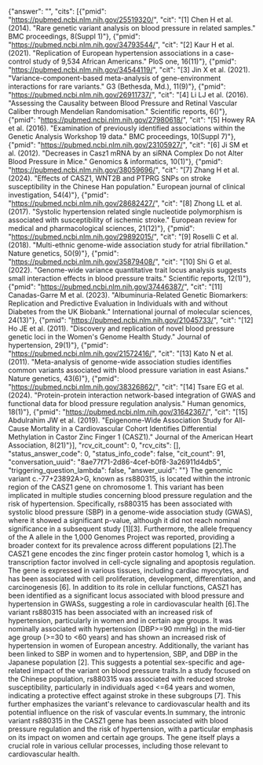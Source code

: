 {"answer": "", "cits": [{"pmid": "https://pubmed.ncbi.nlm.nih.gov/25519320/", "cit": "[1] Chen H et al. (2014). \"Rare genetic variant analysis on blood pressure in related samples.\" BMC proceedings, 8(Suppl 1)"}, {"pmid": "https://pubmed.ncbi.nlm.nih.gov/34793544/", "cit": "[2] Kaur H et al. (2021). \"Replication of European hypertension associations in a case-control study of 9,534 African Americans.\" PloS one, 16(11)"}, {"pmid": "https://pubmed.ncbi.nlm.nih.gov/34544119/", "cit": "[3] Jin X et al. (2021). \"Variance-component-based meta-analysis of gene-environment interactions for rare variants.\" G3 (Bethesda, Md.), 11(9)"}, {"pmid": "https://pubmed.ncbi.nlm.nih.gov/26911737/", "cit": "[4] Li LJ et al. (2016). \"Assessing the Causality between Blood Pressure and Retinal Vascular Caliber through Mendelian Randomisation.\" Scientific reports, 6()"}, {"pmid": "https://pubmed.ncbi.nlm.nih.gov/27980618/", "cit": "[5] Howey RA et al. (2016). \"Examination of previously identified associations within the Genetic Analysis Workshop 19 data.\" BMC proceedings, 10(Suppl 7)"}, {"pmid": "https://pubmed.ncbi.nlm.nih.gov/23105927/", "cit": "[6] Ji SM et al. (2012). \"Decreases in Casz1 mRNA by an siRNA Complex Do not Alter Blood Pressure in Mice.\" Genomics & informatics, 10(1)"}, {"pmid": "https://pubmed.ncbi.nlm.nih.gov/38059696/", "cit": "[7] Zhang H et al. (2024). \"Effects of CASZ1, WNT2B and PTPRG SNPs on stroke susceptibility in the Chinese Han population.\" European journal of clinical investigation, 54(4)"}, {"pmid": "https://pubmed.ncbi.nlm.nih.gov/28682427/", "cit": "[8] Zhong LL et al. (2017). \"Systolic hypertension related single nucleotide polymorphism is associated with susceptibility of ischemic stroke.\" European review for medical and pharmacological sciences, 21(12)"}, {"pmid": "https://pubmed.ncbi.nlm.nih.gov/29892015/", "cit": "[9] Roselli C et al. (2018). \"Multi-ethnic genome-wide association study for atrial fibrillation.\" Nature genetics, 50(9)"}, {"pmid": "https://pubmed.ncbi.nlm.nih.gov/35879408/", "cit": "[10] Shi G et al. (2022). \"Genome-wide variance quantitative trait locus analysis suggests small interaction effects in blood pressure traits.\" Scientific reports, 12(1)"}, {"pmid": "https://pubmed.ncbi.nlm.nih.gov/37446387/", "cit": "[11] Canadas-Garre M et al. (2023). \"Albuminuria-Related Genetic Biomarkers: Replication and Predictive Evaluation in Individuals with and without Diabetes from the UK Biobank.\" International journal of molecular sciences, 24(13)"}, {"pmid": "https://pubmed.ncbi.nlm.nih.gov/21045733/", "cit": "[12] Ho JE et al. (2011). \"Discovery and replication of novel blood pressure genetic loci in the Women's Genome Health Study.\" Journal of hypertension, 29(1)"}, {"pmid": "https://pubmed.ncbi.nlm.nih.gov/21572416/", "cit": "[13] Kato N et al. (2011). \"Meta-analysis of genome-wide association studies identifies common variants associated with blood pressure variation in east Asians.\" Nature genetics, 43(6)"}, {"pmid": "https://pubmed.ncbi.nlm.nih.gov/38326862/", "cit": "[14] Tsare EG et al. (2024). \"Protein-protein interaction network-based integration of GWAS and functional data for blood pressure regulation analysis.\" Human genomics, 18(1)"}, {"pmid": "https://pubmed.ncbi.nlm.nih.gov/31642367/", "cit": "[15] Abdulrahim JW et al. (2019). \"Epigenome-Wide Association Study for All-Cause Mortality in a Cardiovascular Cohort Identifies Differential Methylation in Castor Zinc Finger 1 (CASZ1).\" Journal of the American Heart Association, 8(21)"}], "rcv_cit_count": 0, "rcv_cits": [], "status_answer_code": 0, "status_info_code": false, "cit_count": 91, "conversation_uuid": "8ae77f71-2d86-4cef-b0f8-3a26911d4db5", "triggering_question_lambda": false, "answer_uuid": ""}
The genomic variant c.-77+23892A>G, known as rs880315, is located within the intronic region of the CASZ1 gene on chromosome 1. This variant has been implicated in multiple studies concerning blood pressure regulation and the risk of hypertension. Specifically, rs880315 has been associated with systolic blood pressure (SBP) in a genome-wide association study (GWAS), where it showed a significant p-value, although it did not reach nominal significance in a subsequent study [1][3]. Furthermore, the allele frequency of the A allele in the 1,000 Genomes Project was reported, providing a broader context for its prevalence across different populations [2].The CASZ1 gene encodes the zinc finger protein castor homolog 1, which is a transcription factor involved in cell-cycle signaling and apoptosis regulation. The gene is expressed in various tissues, including cardiac myocytes, and has been associated with cell proliferation, development, differentiation, and carcinogenesis [6]. In addition to its role in cellular functions, CASZ1 has been identified as a significant locus associated with blood pressure and hypertension in GWASs, suggesting a role in cardiovascular health [6].The variant rs880315 has been associated with an increased risk of hypertension, particularly in women and in certain age groups. It was nominally associated with hypertension (DBP>=90 mmHg) in the mid-tier age group (>=30 to <60 years) and has shown an increased risk of hypertension in women of European ancestry. Additionally, the variant has been linked to SBP in women and to hypertension, SBP, and DBP in the Japanese population [2]. This suggests a potential sex-specific and age-related impact of the variant on blood pressure traits.In a study focused on the Chinese population, rs880315 was associated with reduced stroke susceptibility, particularly in individuals aged <=64 years and women, indicating a protective effect against stroke in these subgroups [7]. This further emphasizes the variant's relevance to cardiovascular health and its potential influence on the risk of vascular events.In summary, the intronic variant rs880315 in the CASZ1 gene has been associated with blood pressure regulation and the risk of hypertension, with a particular emphasis on its impact on women and certain age groups. The gene itself plays a crucial role in various cellular processes, including those relevant to cardiovascular health.